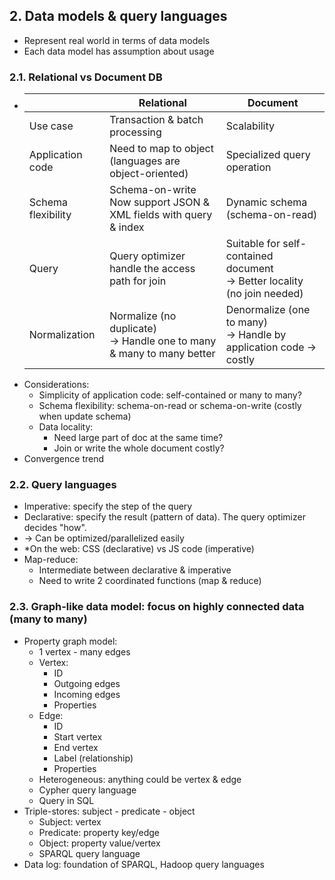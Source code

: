 ## 2. Data models & query languages
- Represent real world in terms of data models
- Each data model has assumption about usage
### 2.1. Relational vs Document DB
- |                    | Relational                                                              | Document                                                                    |
  |--------------------|-------------------------------------------------------------------------|-----------------------------------------------------------------------------|
  | Use case           | Transaction & batch processing                                          | Scalability                                                                 |
  | Application code   | Need to map to object<br>(languages are object-oriented)                | Specialized query operation                                                 |
  | Schema flexibility | Schema-on-write<br>Now support JSON & XML fields with query & index     | Dynamic schema (schema-on-read)                                             |
  | Query              | Query optimizer handle the access path for join                         | Suitable for self-contained document<br>-> Better locality (no join needed) |
  | Normalization      | Normalize (no duplicate)<br>-> Handle one to many & many to many better | Denormalize (one to many)<br>-> Handle by application code -> costly        |
- Considerations:
  - Simplicity of application code: self-contained or many to many?
  - Schema flexibility: schema-on-read or schema-on-write (costly when update schema)
  - Data locality:
    - Need large part of doc at the same time?
    - Join or write the whole document costly?
- Convergence trend
### 2.2. Query languages
- Imperative: specify the step of the query
- Declarative: specify the result (pattern of data). The query optimizer decides "how".
- -> Can be optimized/parallelized easily
- *On the web: CSS (declarative) vs JS code (imperative)
- Map-reduce:
  - Intermediate between declarative & imperative
  - Need to write 2 coordinated functions (map & reduce)
### 2.3. Graph-like data model: focus on highly connected data (many to many)
- Property graph model:
  - 1 vertex - many edges
  - Vertex:
    - ID
    - Outgoing edges
    - Incoming edges
    - Properties
  - Edge:
    - ID
    - Start vertex
    - End vertex
    - Label (relationship)
    - Properties
  - Heterogeneous: anything could be vertex & edge
  - Cypher query language
  - Query in SQL
- Triple-stores: subject - predicate - object
  - Subject: vertex
  - Predicate: property key/edge
  - Object: property value/vertex
  - SPARQL query language
- Data log: foundation of SPARQL, Hadoop query languages
